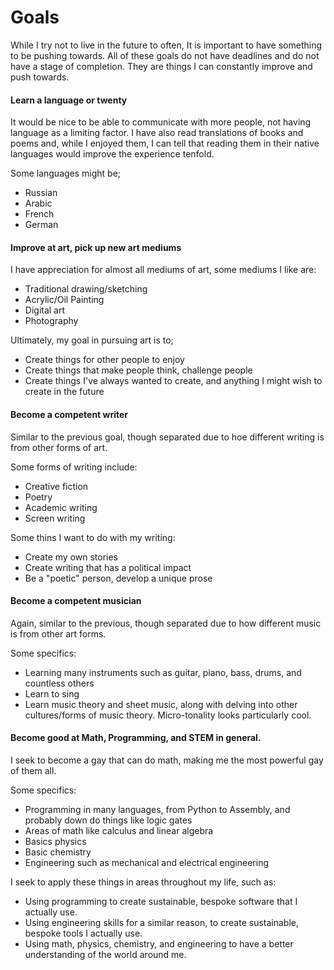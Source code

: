 # Goals
While I try not to live in the future to often, It is important to have something to be pushing towards. All of these goals do not have deadlines and do not have a stage of completion. They are things I can constantly improve and push towards.

#### Learn a language or twenty
It would be nice to be able to communicate with more people, not having language as a limiting factor. I have also read translations of books and poems and, while I enjoyed them, I can tell that reading them in their native languages would improve the experience tenfold.

Some languages might be;
* Russian
* Arabic
* French
* German

#### Improve at art, pick up new art mediums

I have appreciation for almost all mediums of art, some mediums I like are:
* Traditional drawing/sketching
* Acrylic/Oil Painting
* Digital art
* Photography

Ultimately, my goal in pursuing art is to;

* Create things for other people to enjoy
* Create things that make people think, challenge people
* Create things I've always wanted to create, and anything I might wish to create in the future

#### Become a competent writer
Similar to the previous goal, though separated due to hoe different writing is from other forms of art. 

Some forms of writing include:
* Creative fiction
* Poetry
* Academic writing
* Screen writing

Some thins I want to do with my writing:
* Create my own stories
* Create writing that has a political impact
* Be a "poetic" person, develop a unique prose

#### Become a competent musician
Again, similar to the previous, though separated due to how different music is from other art forms.

Some specifics:
* Learning many instruments such as guitar, piano, bass, drums, and countless others
* Learn to sing
* Learn music theory and sheet music, along with delving into other cultures/forms of music theory. Micro-tonality looks particularly cool.

#### Become good at Math, Programming, and STEM in general.
I seek to become a gay that can do math, making me the most powerful gay of them all.

Some specifics:
* Programming in many languages, from Python to Assembly, and probably down do things like logic gates
* Areas of math like calculus and linear algebra
* Basics physics
* Basic chemistry
* Engineering such as mechanical and electrical engineering

I seek to apply these things in areas throughout my life, such as:
* Using programming to create sustainable, bespoke software that I actually use.
* Using engineering skills for a similar reason, to create sustainable, bespoke tools I actually use.
* Using math, physics, chemistry, and engineering to have a better understanding of the world around me.